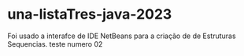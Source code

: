 # una-listaTres-java-2023
Foi usado a interafce de IDE NetBeans  para a criação de de Estruturas Sequencias.
teste numero 02
